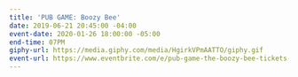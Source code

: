 ```yaml
---
title: 'PUB GAME: Boozy Bee'
date: 2019-06-21 20:45:00 -04:00
event-date: 2020-01-26 18:00:00 -05:00
end-time: 07PM
giphy-url: https://media.giphy.com/media/HgirkVPmAATTO/giphy.gif
event-url: https://www.eventbrite.com/e/pub-game-the-boozy-bee-tickets-87729361883
---
```


